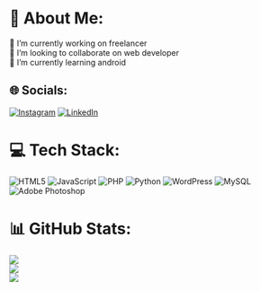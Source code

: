 # 💫 About Me:
🔭 I’m currently working on freelancer<br>👯 I’m looking to collaborate on  web developer<br>🌱 I’m currently learning android


## 🌐 Socials:
[![Instagram](https://img.shields.io/badge/Instagram-%23E4405F.svg?logo=Instagram&logoColor=white)](https://instagram.com/poemse) [![LinkedIn](https://img.shields.io/badge/LinkedIn-%230077B5.svg?logo=linkedin&logoColor=white)](https://linkedin.com/in/poemse) 

# 💻 Tech Stack:
![HTML5](https://img.shields.io/badge/html5-%23E34F26.svg?style=for-the-badge&logo=html5&logoColor=white) ![JavaScript](https://img.shields.io/badge/javascript-%23323330.svg?style=for-the-badge&logo=javascript&logoColor=%23F7DF1E) ![PHP](https://img.shields.io/badge/php-%23777BB4.svg?style=for-the-badge&logo=php&logoColor=white) ![Python](https://img.shields.io/badge/python-3670A0?style=for-the-badge&logo=python&logoColor=ffdd54) ![WordPress](https://img.shields.io/badge/WordPress-%23117AC9.svg?style=for-the-badge&logo=WordPress&logoColor=white) ![MySQL](https://img.shields.io/badge/mysql-4479A1.svg?style=for-the-badge&logo=mysql&logoColor=white) ![Adobe Photoshop](https://img.shields.io/badge/adobe%20photoshop-%2331A8FF.svg?style=for-the-badge&logo=adobe%20photoshop&logoColor=white)
# 📊 GitHub Stats:
![](https://github-readme-stats.vercel.app/api?username=ArshanMokhtari&theme=dark&hide_border=false&include_all_commits=true&count_private=false)<br/>
![](https://github-readme-streak-stats.herokuapp.com/?user=ArshanMokhtari&theme=dark&hide_border=false)<br/>
![](https://github-readme-stats.vercel.app/api/top-langs/?username=ArshanMokhtari&theme=dark&hide_border=false&include_all_commits=true&count_private=false&layout=compact)



<!-- Proudly created with GPRM ( https://gprm.itsvg.in ) -->
